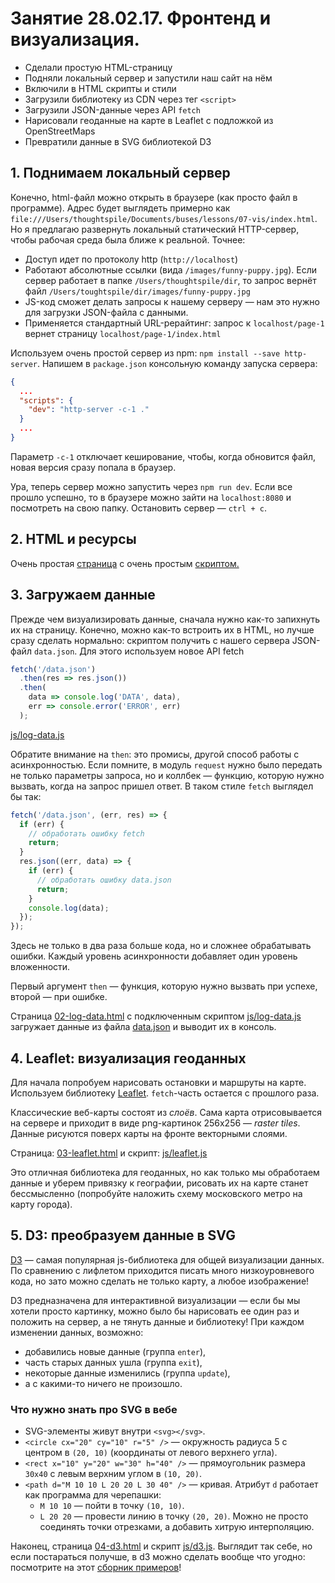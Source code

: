 # Занятие 28.02.17. Фронтенд и визуализация.

- Сделали простую HTML-страницу
- Подняли локальный сервер и запустили наш сайт на нём
- Включили в HTML скрипты и стили
- Загрузили библиотеку из CDN через тег `<script>`
- Загрузили JSON-данные через API `fetch`
- Нарисовали геоданные на карте в Leaflet с подложкой из OpenStreetMaps
- Превратили данные в SVG библиотекой D3

## 1. Поднимаем локальный сервер

Конечно, html-файл можно открыть в браузере (как просто файл в программе). Адрес
будет выглядеть примерно как
`file:///Users/thoughtspile/Documents/buses/lessons/07-vis/index.html`. Но я предлагаю
развернуть локальный статический HTTP-сервер, чтобы рабочая среда была ближе к реальной.
Точнее:
- Доступ идет по протоколу http (`http://localhost`)
- Работают абсолютные ссылки (вида `/images/funny-puppy.jpg`). Если сервер работает
в папке `/Users/thoughtspile/dir`, то запрос вернёт файл
`/Users/toughtspile/dir/images/funny-puppy.jpg`
- JS-код cможет делать запросы к нашему серверу — нам это нужно для загрузки JSON-файла с данными.
- Применяется стандартный URL-рерайтинг: запрос к `localhost/page-1` вернет страницу `localhost/page-1/index.html`

Используем очень простой сервер из npm: `npm install --save http-server`.
Напишем в `package.json` консольную команду запуска сервера:
```json
{
  ...
  "scripts": {
    "dev": "http-server -c-1 ."
  }
  ...
}
```
Параметр `-c-1` отключает кеширование, чтобы, когда обновится файл, новая версия
сразу попала в браузер.

Ура, теперь сервер можно запустить через `npm run dev`. Если все прошло успешно,
то в браузере можно зайти на `localhost:8080` и посмотреть на свою папку.
Остановить сервер — `ctrl + c`.

## 2. HTML и ресурсы

Очень простая [страница](01-simple.html) с очень простым [скриптом.](js/simple.js)

## 3. Загружаем данные

Прежде чем визуализировать данные, сначала нужно как-то запихнуть их на страницу.
Конечно, можно как-то встроить их в HTML, но лучше сразу сделать нормально:
скриптом получить с нашего сервера JSON-файл `data.json`. Для этого используем
новое API fetch
```js
fetch('/data.json')
  .then(res => res.json())
  .then(
    data => console.log('DATA', data),
    err => console.error('ERROR', err)
  );
```
[js/log-data.js](js/log-data.js)

Обратите внимание на `then`: это промисы, другой способ работы с асинхронностью.
Если помните, в модуль `request` нужно было передать не только параметры запроса,
но и коллбек — функцию, которую нужно вызвать, когда на запрос пришел ответ. В
таком стиле `fetch` выглядел бы так:
```js
fetch('/data.json', (err, res) => {
  if (err) {
    // обработать ошибку fetch
    return;
  }
  res.json((err, data) => {
    if (err) {
      // обработать ошибку data.json
      return;
    }
    console.log(data);
  });
});
```
Здесь не только в два раза больше кода, но и сложнее обрабатывать ошибки. Каждый
уровень асинхронности добавляет один уровень вложенности.

Первый аргумент `then` — функция, которую нужно вызвать при успехе, второй — при ошибке.

Страница [02-log-data.html](02-log-data.html) с подключенным скриптом [js/log-data.js](js/log-data.js) загружает данные из
файла [data.json](data.json) и выводит их в консоль.

## 4. Leaflet: визуализация геоданных

Для начала попробуем нарисовать остановки и маршруты на карте. Используем библиотеку
[Leaflet](leafletjs.com). `fetch`-часть остается с прошлого раза.

Классические веб-карты состоят из *слоёв*. Сама карта отрисовывается на сервере и приходит в виде png-картинок 256х256 —  *raster tiles*. Данные рисуются поверх карты на фронте векторными слоями.

Страница: [03-leaflet.html](03-leaflet.html)
и скрипт: [js/leaflet.js](js/leaflet.js)

Это отличная библиотека для геоданных, но как только мы обработаем данные и уберем привязку к географии, рисовать их на карте станет бессмысленно (попробуйте наложить схему московского метро на карту города).

## 5. D3: преобразуем данные в SVG

[D3](d3js.org) — самая популярная js-библиотека для общей визуализации данных. По сравнению с лифлетом приходится писать много низкоуровневого кода, но зато можно сделать не только карту, а любое изображение!

D3 предназначена для интерактивной визуализации — если бы мы
хотели просто картинку, можно было бы нарисовать ее один раз и положить на сервер,
а не тянуть данные и библиотеку! При каждом изменении данных, возможно:
- добавились новые данные (группа `enter`),
- часть старых данных ушла (группа `exit`),
- некоторые данные изменились (группа `update`),
- а с какими-то ничего не произошло.

### Что нужно знать про SVG в вебе
- SVG-элементы живут внутри `<svg></svg>`.
- `<circle cx="20" cy="10" r="5" />` — окружность радиуса 5 с центром в `(20, 10)`
(координаты от левого верхнего угла).
- `<rect x="10" y="20" w="30" h="40" />` — прямоугольник размера `30x40` с левым верхним
углом в `(10, 20)`.
- `<path d="M 10 10 L 20 20 L 30 40" />` — кривая. Атрибут `d` работает как
программа для черепашки:
  - `M 10 10` — пойти в точку `(10, 10)`.
  - `L 20 20` — провести линию в точку `(20, 20)`.
Можно не просто соединять точки отрезками, а добавить хитрую интерполяцию.

Наконец, страница [04-d3.html](04-d3.html) и скрипт [js/d3.js](js/d3.js). Выглядит так себе, но если постараться получше, в d3 можно сделать вообще что угодно: посмотрите на этот [сборник примеров](https://github.com/d3/d3/wiki/Gallery)!
